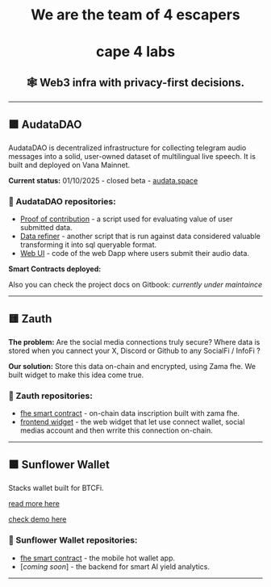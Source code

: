 <div align="center">

# We are the team of 4 escapers 

# cape 4 labs 

## 🕸 Web3 infra with privacy-first decisions. 

  
---
<div align="left">

## 🟪 AudataDAO

AudataDAO is decentralized infrastructure for collecting telegram audio messages into a solid, user-owned dataset of multilingual live speech. It is built and deployed on Vana Mainnet. 

__Current status:__ 01/10/2025 - closed beta - [audata.space](https://audata.space)
  
### 💾 AudataDAO repositories:
- [Proof of contribution](https://github.com/Audata-DAO/proof) - a script used for evaluating value of user submitted data.
- [Data refiner](https://github.com/Audata-DAO/data-refiner) - another script that is run against data considered valuable transforming it into sql queryable format. 
- [Web UI](https://github.com/Audata-DAO/dlp-ui-audata) - code of the web Dapp where users submit their audio data.

__Smart Contracts deployed:__

Also you can check the project docs on Gitbook: _currently under maintaince_ 

---
<div align="left">

## 🟨 Zauth

__The problem:__ Are the social media connections truly secure? Where data is stored when you cannect your X, Discord or Github to any SocialFi / InfoFi ? 

__Our solution:__ Store this data on-chain and encrypted, using Zama fhe. We built widget to make this idea come true.
  
### 💾 Zauth repositories:
- [fhe smart contract](https://github.com/cape4labs/zauth_smart_contract_fhe) - on-chain data inscription built with zama fhe. 
- [frontend widget](https://github.com/cape4labs/zauth_frontend) - the web widget that let use connect wallet, social medias account and then wrrite this connection on-chain.

---
<div align="left">

## 🟧 Sunflower Wallet

Stacks wallet built for BTCFi.

[read more here](https://medium.com/@no__hive/defi-lacks-fine-mobile-ui-ux-whoever-changes-it-wins-71274f07ceac) 

[check demo here](medium.com/@no__hive/sunflower-wallet-demo-d22dec9283a0])
  
### 💾 Sunflower Wallet repositories:

- [fhe smart contract](https://github.com/cape4labs/sunflower_wallet_app) - the mobile hot wallet app.
- [_coming soon_] - the backend for smart AI yield analytics.

---

